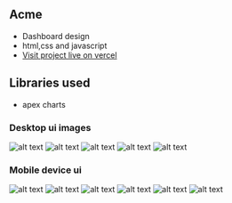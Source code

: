 ## Acme

- Dashboard design 
- html,css and javascript
- 	[Visit project live on vercel](https://acme-blush-three.vercel.app/#)

## Libraries used 
- apex charts

### Desktop ui images 

![alt text](https://github.com/mijos52/Acme/blob/master/readme%20images/image1.png)
![alt text](https://github.com/mijos52/Acme/blob/master/readme%20images/image2.png)
![alt text](https://github.com/mijos52/Acme/blob/master/readme%20images/image3.png)
![alt text](https://github.com/mijos52/Acme/blob/master/readme%20images/image5.png)
![alt text](https://github.com/mijos52/Acme/blob/master/readme%20images/image4.png)


### Mobile device ui 

![alt text](https://github.com/mijos52/Acme/blob/master/readme%20images/mobile%20(4).jpg)
![alt text](https://github.com/mijos52/Acme/blob/master/readme%20images/mobile%20(5).jpg)
![alt text](https://github.com/mijos52/Acme/blob/master/readme%20images/mobile%20(6).jpg)
![alt text](https://github.com/mijos52/Acme/blob/master/readme%20images/mobile%20(7).jpg)
![alt text](https://github.com/mijos52/Acme/blob/master/readme%20images/mobile%20(8).jpg)
![alt text](https://github.com/mijos52/Acme/blob/master/readme%20images/mobile%20(9).jpg)
 



